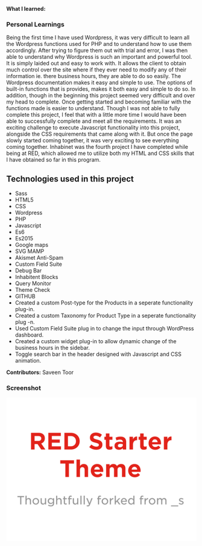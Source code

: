 **What I learned:**

### Personal Learnings
Being the first time I have used Wordpress, it was very difficult to learn all the Wordpress functions used for PHP and to understand how to use them accordingly. After trying to figure them out with trial and error, I was then able to understand why Wordpress is such an important and powerful tool. It is simply laided out and easy to work with. It allows the client to obtain much control over the site where if they ever need to modify any of their information ie. there business hours, they are able to do so easily. The Wordpress documentation makes it easy and simple to use. The options of built-in functions that is provides, makes it both easy and simple to do so. In addition, though in the beginning this project seemed very difficult and over my head to complete. Once getting started and becoming familiar with the functions made is easier to understand. Though I was not able to fully complete this project, I feel that with a little more time I would have been able to successfully complete and meet all the requirements. It was an exciting challenge to execute Javascript functionality into this project, alongside the CSS requirements that came along with it. But once the page slowly started coming together, it was very exciting to see everything coming together. Inhabinet was the fourth project I have completed while being at RED, which allowed me to utilize both my HTML and CSS skills that I have obtained so far in this program.

## Technologies used in this project
* Sass
* HTML5
* CSS
*  Wordpress
*  PHP
*  Javascript
*  Es6 
* Es2015
*  Google maps 
* SVG MAMP
*  Akismet Anti-Spam
* Custom Field Suite
* Debug Bar
* Inhabitent Blocks
* Query Monitor
* Theme Check
* GITHUB
* Created a custom Post-type for the Products in a seperate functionality plug-in.
* Created a custom Taxonomy for Product Type in a seperate functionality plug -n.
* Used Custom Field Suite plug in to change the input through WordPress dashboard.
* Created a custom widget plug-in to allow dynamic change of the business hours in the sidebar.
* Toggle search bar in the header designed with Javascript and CSS animation.

**Contributors:**
Saveen Toor

### Screenshot

![alt text](themes/inhabitent/screenshot.png)